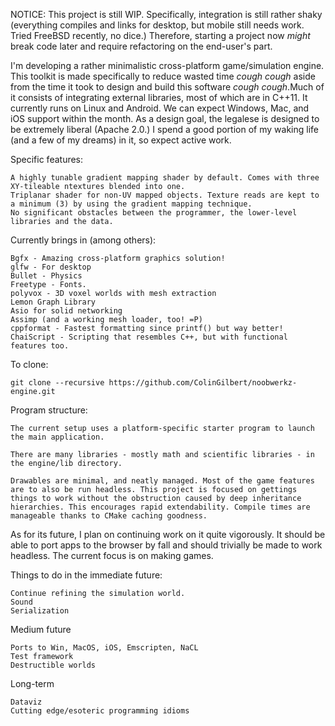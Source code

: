 NOTICE: This project is still WIP. Specifically, integration is still rather shaky (everything compiles and links for desktop, but mobile still needs work. Tried FreeBSD recently, no dice.) Therefore, starting a project now _might_ break code later and require refactoring on the end-user's part.

I'm developing a rather minimalistic cross-platform game/simulation engine. This toolkit is made specifically to reduce wasted time *cough cough* aside from the time it took to design and build this software *cough cough*.Much of it consists of integrating external libraries, most of which are in C++11. It currently runs on Linux and Android. We can expect Windows, Mac, and iOS support within the month. As a design goal, the legalese is designed to be extremely liberal (Apache 2.0.) I spend a good portion of my waking life (and a few of my dreams) in it, so expect active work.


Specific features:
```
A highly tunable gradient mapping shader by default. Comes with three XY-tileable ntextures blended into one.
Triplanar shader for non-UV mapped objects. Texture reads are kept to a minimum (3) by using the gradient mapping technique.
No significant obstacles between the programmer, the lower-level libraries and the data.
```

Currently brings in (among others):
```
Bgfx - Amazing cross-platform graphics solution!
glfw - For desktop
Bullet - Physics
Freetype - Fonts.
polyvox - 3D voxel worlds with mesh extraction
Lemon Graph Library 
Asio for solid networking
Assimp (and a working mesh loader, too! =P)
cppformat - Fastest formatting since printf() but way better!
ChaiScript - Scripting that resembles C++, but with functional features too.
```

To clone:
```
git clone --recursive https://github.com/ColinGilbert/noobwerkz-engine.git
```

Program structure:
```
The current setup uses a platform-specific starter program to launch the main application.

There are many libraries - mostly math and scientific libraries - in the engine/lib directory.

Drawables are minimal, and neatly managed. Most of the game features are to also be run headless. This project is focused on gettings things to work without the obstruction caused by deep inheritance hierarchies. This encourages rapid extendability. Compile times are manageable thanks to CMake caching goodness.

```

As for its future, I plan on continuing work on it quite vigorously. It should be able to port apps to the browser by fall and should trivially be made to work headless. The current focus is on making games.

Things to do in the immediate future:
```
Continue refining the simulation world.
Sound
Serialization
```

Medium future
```
Ports to Win, MacOS, iOS, Emscripten, NaCL
Test framework
Destructible worlds
```

Long-term
```
Dataviz
Cutting edge/esoteric programming idioms
```
